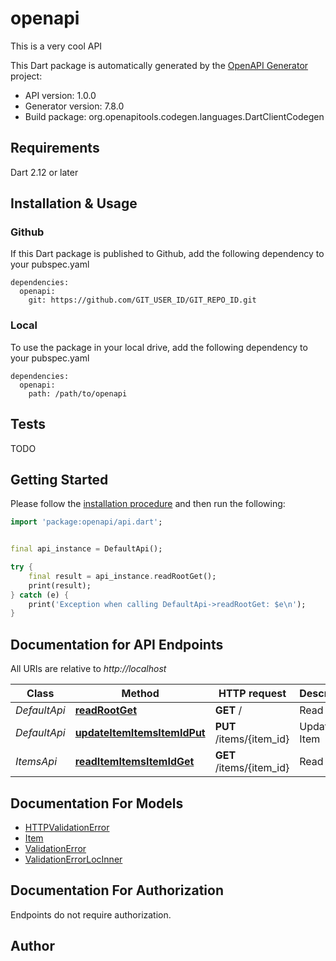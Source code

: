 # openapi
This is a very cool API

This Dart package is automatically generated by the [OpenAPI Generator](https://openapi-generator.tech) project:

- API version: 1.0.0
- Generator version: 7.8.0
- Build package: org.openapitools.codegen.languages.DartClientCodegen

## Requirements

Dart 2.12 or later

## Installation & Usage

### Github
If this Dart package is published to Github, add the following dependency to your pubspec.yaml
```
dependencies:
  openapi:
    git: https://github.com/GIT_USER_ID/GIT_REPO_ID.git
```

### Local
To use the package in your local drive, add the following dependency to your pubspec.yaml
```
dependencies:
  openapi:
    path: /path/to/openapi
```

## Tests

TODO

## Getting Started

Please follow the [installation procedure](#installation--usage) and then run the following:

```dart
import 'package:openapi/api.dart';


final api_instance = DefaultApi();

try {
    final result = api_instance.readRootGet();
    print(result);
} catch (e) {
    print('Exception when calling DefaultApi->readRootGet: $e\n');
}

```

## Documentation for API Endpoints

All URIs are relative to *http://localhost*

Class | Method | HTTP request | Description
------------ | ------------- | ------------- | -------------
*DefaultApi* | [**readRootGet**](doc//DefaultApi.md#readrootget) | **GET** / | Read Root
*DefaultApi* | [**updateItemItemsItemIdPut**](doc//DefaultApi.md#updateitemitemsitemidput) | **PUT** /items/{item_id} | Update Item
*ItemsApi* | [**readItemItemsItemIdGet**](doc//ItemsApi.md#readitemitemsitemidget) | **GET** /items/{item_id} | Read Item


## Documentation For Models

 - [HTTPValidationError](doc//HTTPValidationError.md)
 - [Item](doc//Item.md)
 - [ValidationError](doc//ValidationError.md)
 - [ValidationErrorLocInner](doc//ValidationErrorLocInner.md)


## Documentation For Authorization

Endpoints do not require authorization.


## Author



